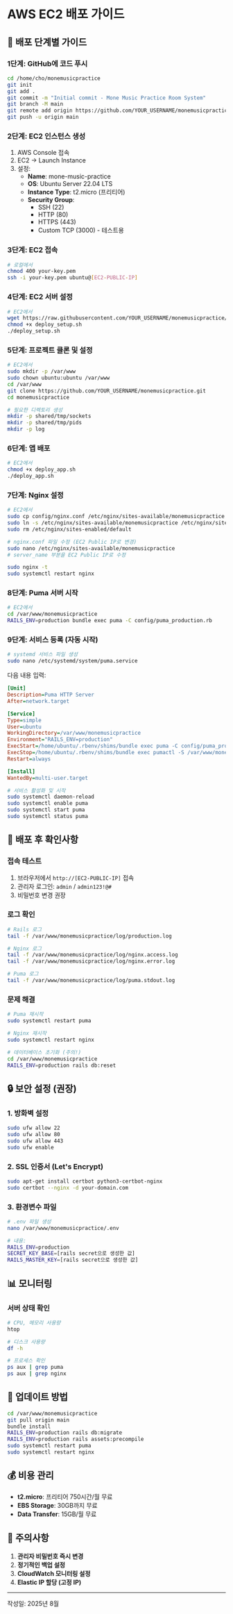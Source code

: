 # AWS EC2 배포 가이드

## 🚀 배포 단계별 가이드

### 1단계: GitHub에 코드 푸시
```bash
cd /home/cho/monemusicpractice
git init
git add .
git commit -m "Initial commit - Mone Music Practice Room System"
git branch -M main
git remote add origin https://github.com/YOUR_USERNAME/monemusicpractice.git
git push -u origin main
```

### 2단계: EC2 인스턴스 생성
1. AWS Console 접속
2. EC2 → Launch Instance
3. 설정:
   - **Name**: mone-music-practice
   - **OS**: Ubuntu Server 22.04 LTS
   - **Instance Type**: t2.micro (프리티어)
   - **Security Group**:
     - SSH (22)
     - HTTP (80)
     - HTTPS (443)
     - Custom TCP (3000) - 테스트용

### 3단계: EC2 접속
```bash
# 로컬에서
chmod 400 your-key.pem
ssh -i your-key.pem ubuntu@[EC2-PUBLIC-IP]
```

### 4단계: EC2 서버 설정
```bash
# EC2에서
wget https://raw.githubusercontent.com/YOUR_USERNAME/monemusicpractice/main/deploy_setup.sh
chmod +x deploy_setup.sh
./deploy_setup.sh
```

### 5단계: 프로젝트 클론 및 설정
```bash
# EC2에서
sudo mkdir -p /var/www
sudo chown ubuntu:ubuntu /var/www
cd /var/www
git clone https://github.com/YOUR_USERNAME/monemusicpractice.git
cd monemusicpractice

# 필요한 디렉토리 생성
mkdir -p shared/tmp/sockets
mkdir -p shared/tmp/pids
mkdir -p log
```

### 6단계: 앱 배포
```bash
# EC2에서
chmod +x deploy_app.sh
./deploy_app.sh
```

### 7단계: Nginx 설정
```bash
# EC2에서
sudo cp config/nginx.conf /etc/nginx/sites-available/monemusicpractice
sudo ln -s /etc/nginx/sites-available/monemusicpractice /etc/nginx/sites-enabled/
sudo rm /etc/nginx/sites-enabled/default

# nginx.conf 파일 수정 (EC2 Public IP로 변경)
sudo nano /etc/nginx/sites-available/monemusicpractice
# server_name 부분을 EC2 Public IP로 수정

sudo nginx -t
sudo systemctl restart nginx
```

### 8단계: Puma 서버 시작
```bash
# EC2에서
cd /var/www/monemusicpractice
RAILS_ENV=production bundle exec puma -C config/puma_production.rb
```

### 9단계: 서비스 등록 (자동 시작)
```bash
# systemd 서비스 파일 생성
sudo nano /etc/systemd/system/puma.service
```

다음 내용 입력:
```ini
[Unit]
Description=Puma HTTP Server
After=network.target

[Service]
Type=simple
User=ubuntu
WorkingDirectory=/var/www/monemusicpractice
Environment="RAILS_ENV=production"
ExecStart=/home/ubuntu/.rbenv/shims/bundle exec puma -C config/puma_production.rb
ExecStop=/home/ubuntu/.rbenv/shims/bundle exec pumactl -S /var/www/monemusicpractice/shared/tmp/pids/puma.state stop
Restart=always

[Install]
WantedBy=multi-user.target
```

```bash
# 서비스 활성화 및 시작
sudo systemctl daemon-reload
sudo systemctl enable puma
sudo systemctl start puma
sudo systemctl status puma
```

## 📝 배포 후 확인사항

### 접속 테스트
1. 브라우저에서 `http://[EC2-PUBLIC-IP]` 접속
2. 관리자 로그인: `admin` / `admin123!@#`
3. 비밀번호 변경 권장

### 로그 확인
```bash
# Rails 로그
tail -f /var/www/monemusicpractice/log/production.log

# Nginx 로그
tail -f /var/www/monemusicpractice/log/nginx.access.log
tail -f /var/www/monemusicpractice/log/nginx.error.log

# Puma 로그
tail -f /var/www/monemusicpractice/log/puma.stdout.log
```

### 문제 해결
```bash
# Puma 재시작
sudo systemctl restart puma

# Nginx 재시작
sudo systemctl restart nginx

# 데이터베이스 초기화 (주의!)
cd /var/www/monemusicpractice
RAILS_ENV=production rails db:reset
```

## 🔒 보안 설정 (권장)

### 1. 방화벽 설정
```bash
sudo ufw allow 22
sudo ufw allow 80
sudo ufw allow 443
sudo ufw enable
```

### 2. SSL 인증서 (Let's Encrypt)
```bash
sudo apt-get install certbot python3-certbot-nginx
sudo certbot --nginx -d your-domain.com
```

### 3. 환경변수 파일
```bash
# .env 파일 생성
nano /var/www/monemusicpractice/.env

# 내용:
RAILS_ENV=production
SECRET_KEY_BASE=[rails secret으로 생성한 값]
RAILS_MASTER_KEY=[rails secret으로 생성한 값]
```

## 📊 모니터링

### 서버 상태 확인
```bash
# CPU, 메모리 사용량
htop

# 디스크 사용량
df -h

# 프로세스 확인
ps aux | grep puma
ps aux | grep nginx
```

## 🔄 업데이트 방법

```bash
cd /var/www/monemusicpractice
git pull origin main
bundle install
RAILS_ENV=production rails db:migrate
RAILS_ENV=production rails assets:precompile
sudo systemctl restart puma
sudo systemctl restart nginx
```

## 💰 비용 관리

- **t2.micro**: 프리티어 750시간/월 무료
- **EBS Storage**: 30GB까지 무료
- **Data Transfer**: 15GB/월 무료

## 🚨 주의사항

1. **관리자 비밀번호 즉시 변경**
2. **정기적인 백업 설정**
3. **CloudWatch 모니터링 설정**
4. **Elastic IP 할당 (고정 IP)**

---
작성일: 2025년 8월